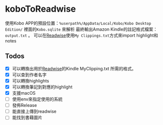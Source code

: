 # koboToReadwise
 使用Kobo APP的預設位置：`%userpath%/AppData/Local/Kobo/Kobo Desktop Edition/` 裡面的`Kobo.sqlite` 來解析
 最終輸出Amazon Kindle的註記格式檔案：`output.txt` 。
 可以在[Readwise](https://readwise.io/welcome/sync)使用`My Clippings.txt`方式來import highlight和notes
 
## Todos
- [x] 可以轉換出用於[Readwise](https://readwise.io/welcome/sync)的Kindle MyClipping.txt 所需的格式。
- [x] 可以查到作者名字
- [x] 可以轉換highlights
- [x] 可以轉換筆記到對應的highlight
- [x] 支援macOS
- [ ] 使用env來指定使用的系統
- [ ] 發佈Release
- [ ] 能直接上傳到readwise
- [ ] 能找到書藉圖片
